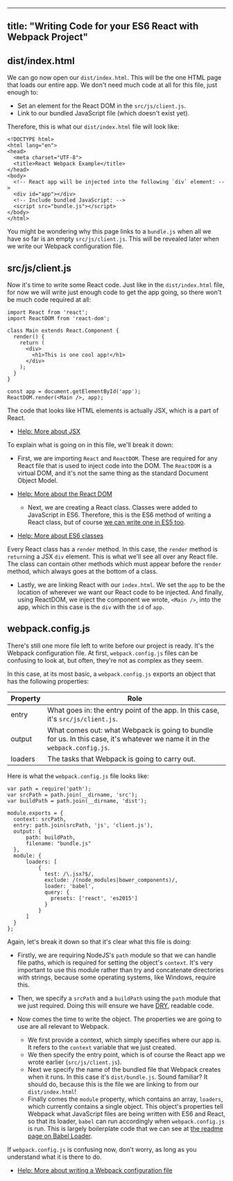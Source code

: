 
---
title: "Writing Code for your ES6 React with Webpack Project"
---

## dist/index.html

We can go now open our `dist/index.html`. This will be the one HTML page that loads our entire app. We don't need much code at all for this file, just enough to:

*   Set an element for the React DOM in the `src/js/client.js`.
*   Link to our bundled JavaScript file (which doesn't exist yet).

Therefore, this is what our `dist/index.html` file will look like:

    <!DOCTYPE html>
    <html lang="en">
    <head>
      <meta charset="UTF-8">
      <title>React Webpack Example</title>
    </head>
    <body>
      <!-- React app will be injected into the following `div` element: -->
      <div id="app"></div>
      <!-- Include bundled JavaScript: -->
      <script src="bundle.js"></script>
    </body>
    </html>

You might be wondering why this page links to a `bundle.js` when all we have so far is an empty `src/js/client.js`. This will be revealed later when we write our Webpack configuration file.

## src/js/client.js

Now it's time to write some React code. Just like in the `dist/index.html` file, for now we will write just enough code to get the app going, so there won't be much code required at all:

    import React from 'react';
    import ReactDOM from 'react-dom';

    class Main extends React.Component {
      render() {
        return (
          <div>
            <h1>This is one cool app!</h1>
          </div>
        );
      }
    }

    const app = document.getElementById('app');
    ReactDOM.render(<Main />, app);

The code that looks like HTML elements is actually JSX, which is a part of React.

*   [Help: More about JSX](http://buildwithreact.com/tutorial/jsx)

To explain what is going on in this file, we'll break it down:  
- First, we are importing `React` and `ReactDOM`. These are required for any React file that is used to inject code into the DOM. The `ReactDOM` is a virtual DOM, and it's not the same thing as the standard Document Object Model.

*   [Help: More about the React DOM](https://facebook.github.io/react/docs/glossary.html)
    *   Next, we are creating a React class. Classes were added to JavaScript in ES6\. Therefore, this is the ES6 method of writing a React class, but of course [we can write one in ES5 too](https://toddmotto.com/react-create-class-versus-component/).

*   [Help: More about ES6 classes](https://developer.mozilla.org/en-US/docs/Web/JavaScript/Reference/Classes)

Every React class has a `render` method. In this case, the `render` method is `return`ing a JSX `div` element. This is what we'll see all over any React file. The class can contain other methods which must appear before the `render` method, which always goes at the bottom of a class.

*   Lastly, we are linking React with our `index.html`. We set the `app` to be the location of wherever we want our React code to be injected. And finally, using ReactDOM, we inject the component we wrote, `<Main />`, into the app, which in this case is the `div` with the `id` of `app`.

## webpack.config.js

There's still one more file left to write before our project is ready. It's the Webpack configuration file. At first, `webpack.config.js` files can be confusing to look at, but often, they're not as complex as they seem.

In this case, at its most basic, a `webpack.config.js` exports an object that has the following properties:

| Property | Role |  
| --- | --- |  
| entry | What goes in: the entry point of the app. In this case, it's `src/js/client.js`. |  
| output | What comes out: what Webpack is going to bundle for us. In this case, it's whatever we name it in the `webpack.config.js`. |  
| loaders | The tasks that Webpack is going to carry out. |

Here is what the `webpack.config.js` file looks like:

    var path = require('path');
    var srcPath = path.join(__dirname, 'src');
    var buildPath = path.join(__dirname, 'dist');

    module.exports = {
      context: srcPath,
      entry: path.join(srcPath, 'js', 'client.js'),
      output: {
          path: buildPath,
          filename: "bundle.js"
      },
      module: {
          loaders: [
              {
                test: /\.jsx?$/,
                exclude: /(node_modules|bower_components)/,
                loader: 'babel',
                query: {
                  presets: ['react', 'es2015']
                }
              }
          ]
      }
    };

Again, let's break it down so that it's clear what this file is doing:

*   Firstly, we are requiring NodeJS's `path` module so that we can handle file paths, which is required for setting the object's `context`. It's very important to use this module rather than try and concatenate directories with strings, because some operating systems, like Windows, require this.

*   Then, we specify a `srcPath` and a `buildPath` using the `path` module that we just required. Doing this will ensure we have [DRY](https://en.wikipedia.org/wiki/Don%27t_repeat_yourself), readable code.

*   Now comes the time to write the object. The properties we are going to use are all relevant to Webpack.

    *   We first provide a context, which simply specifies where our app is. It refers to the `context` variable that we just created.
    *   We then specify the entry point, which is of course the React app we wrote earlier (`src/js/client.js`).
    *   Next we specify the name of the bundled file that Webpack creates when it runs. In this case it's `dist/bundle.js`. Sound familiar? It should do, because this is the file we are linking to from our `dist/index.html`!
    *   Finally comes the `module` property, which contains an array, `loaders`, which currently contains a single object. This object's properties tell Webpack what JavaScript files are being written with ES6 and React, so that its loader, `babel` can run accordingly when `webpack.config.js` is run. This is largely boilerplate code that we can see at [the readme page on Babel Loader](https://github.com/babel/babel-loader).

If `webpack.config.js` is confusing now, don't worry, as long as you understand what it is there to do.

*   [Help: More about writing a Webpack configuration file](https://webpack.github.io/docs/tutorials/getting-started/#config-file)
